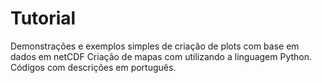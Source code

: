 # Tutorial
Demonstrações e exemplos simples de criação de plots com base em dados em netCDF
Criação de mapas com utilizando a linguagem Python.
Códigos com descrições em português.
